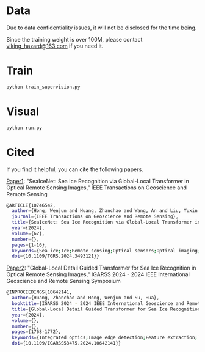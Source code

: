 # Data
Due to data confidentiality issues, it will not be disclosed for the time being. 

Since the training weight is over 100M, please contact viking_hazard@163.com if you need it.

# Train
```bash
python train_supervision.py
```

# Visual
```bash
python run.py
```

# Cited
If you find it helpful, you can cite the following papers.

[Paper1](https://ieeexplore.ieee.org/document/10746542): "SeaIceNet: Sea Ice Recognition via Global-Local Transformer in Optical Remote Sensing Images," IEEE Transactions on Geoscience and Remote Sensing 

```bash
@ARTICLE{10746542,
  author={Hong, Wenjun and Huang, Zhanchao and Wang, An and Liu, Yuxin and Cai, Junchao and Su, Hua},
  journal={IEEE Transactions on Geoscience and Remote Sensing}, 
  title={SeaIceNet: Sea Ice Recognition via Global-Local Transformer in Optical Remote Sensing Images}, 
  year={2024},
  volume={62},
  number={},
  pages={1-16},
  keywords={Sea ice;Ice;Remote sensing;Optical sensors;Optical imaging;Integrated optics;Image segmentation;Feature extraction;Data mining;Accuracy;Climate change;Deep learning;sea ice recognition;semantic segmentation;Transformer model},
  doi={10.1109/TGRS.2024.3493121}}
```

[Paper2](https://ieeexplore.ieee.org/document/10746542): "Global-Local Detail Guided Transformer for Sea Ice Recognition in Optical Remote Sensing Images," IGARSS 2024 - 2024 IEEE International Geoscience and Remote Sensing Symposium

```bash
@INPROCEEDINGS{10642141,
  author={Huang, Zhanchao and Hong, Wenjun and Su, Hua},
  booktitle={IGARSS 2024 - 2024 IEEE International Geoscience and Remote Sensing Symposium}, 
  title={Global-Local Detail Guided Transformer for Sea Ice Recognition in Optical Remote Sensing Images}, 
  year={2024},
  volume={},
  number={},
  pages={1768-1772},
  keywords={Integrated optics;Image edge detection;Feature extraction;Transformers;Optical imaging;Decoding;Optical sensors;sea ice recognition;image segmentation;deep learning;Transformer model},
  doi={10.1109/IGARSS53475.2024.10642141}}

